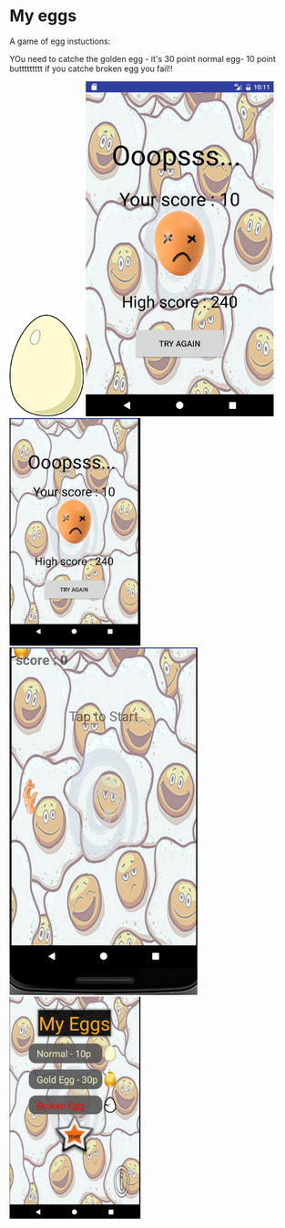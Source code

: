 # My eggs

A game of egg
 instuctions:
 
 YOu need to catche the golden egg - it's 30 point normal egg- 10 point 
 buttttttttt
 if you catche broken egg you fail!!
 
<img src="/app/src/main/res/drawable/egg.png" width="130" heigth="160">  
<img src="/app/src/main/res/drawable/1.png" width="330" heigth="360">  <img src="/app/src/main/res/drawable/2.png" width="230" heigth="360">  
<img src="/app/src/main/res/drawable/3.png" width="330" heigth="360">  <img src="/app/src/main/res/drawable/4.png" width="230" heigth="360">  

